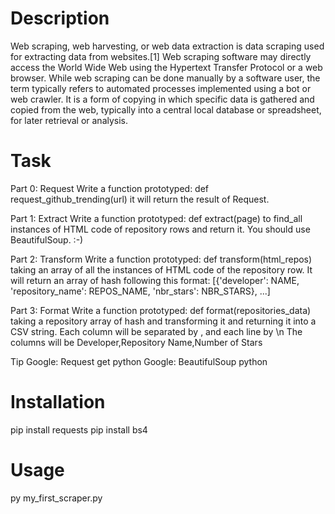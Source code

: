 # Description

Web scraping, web harvesting, or web data extraction is data scraping used for extracting data from websites.[1] Web scraping software may directly access the World Wide Web using the Hypertext Transfer Protocol or a web browser. While web scraping can be done manually by a software user, the term typically refers to automated processes implemented using a bot or web crawler. It is a form of copying in which specific data is gathered and copied from the web, typically into a central local database or spreadsheet, for later retrieval or analysis.

# Task

Part 0: Request Write a function prototyped: def request_github_trending(url) it will return the result of Request.

Part 1: Extract Write a function prototyped: def extract(page) to find_all instances of HTML code of repository rows and return it. You should use BeautifulSoup. :-)

Part 2: Transform Write a function prototyped: def transform(html_repos) taking an array of all the instances of HTML code of the repository row. It will return an array of hash following this format: [{'developer': NAME, 'repository_name': REPOS_NAME, 'nbr_stars': NBR_STARS}, ...]

Part 3: Format Write a function prototyped: def format(repositories_data) taking a repository array of hash and transforming it and returning it into a CSV string. Each column will be separated by , and each line by \n The columns will be Developer,Repository Name,Number of Stars

Tip Google: Request get python Google: BeautifulSoup python

# Installation
pip install requests
pip install bs4

# Usage
py my_first_scraper.py
